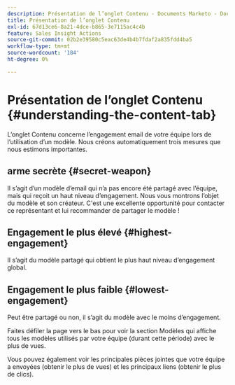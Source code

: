 ```yaml
---
description: Présentation de l’onglet Contenu - Documents Marketo - Documentation du produit
title: Présentation de l’onglet Contenu
exl-id: 67d13ce6-8a21-4dce-b865-3e7115ac4c4b
feature: Sales Insight Actions
source-git-commit: 02b2e39580c5eac63de4b4b7fdaf2a835fdd4ba5
workflow-type: tm+mt
source-wordcount: '184'
ht-degree: 0%

---
```


# Présentation de l’onglet Contenu {#understanding-the-content-tab}

L’onglet Contenu concerne l’engagement email de votre équipe lors de l’utilisation d’un modèle. Nous créons automatiquement trois mesures que nous estimons importantes.

## arme secrète {#secret-weapon}

Il s’agit d’un modèle d’email qui n’a pas encore été partagé avec l’équipe, mais qui reçoit un haut niveau d’engagement. Nous vous montrons l’objet du modèle et son créateur. C&#39;est une excellente opportunité pour contacter ce représentant et lui recommander de partager le modèle !

## Engagement le plus élevé {#highest-engagement}

Il s’agit du modèle partagé qui obtient le plus haut niveau d’engagement global.

## Engagement le plus faible {#lowest-engagement}

Peut être partagé ou non, il s’agit du modèle avec le moins d’engagement.

Faites défiler la page vers le bas pour voir la section Modèles qui affiche tous les modèles utilisés par votre équipe (durant cette période) avec le plus de vues.

Vous pouvez également voir les principales pièces jointes que votre équipe a envoyées (obtenir le plus de vues) et les principaux liens (obtenir le plus de clics).
